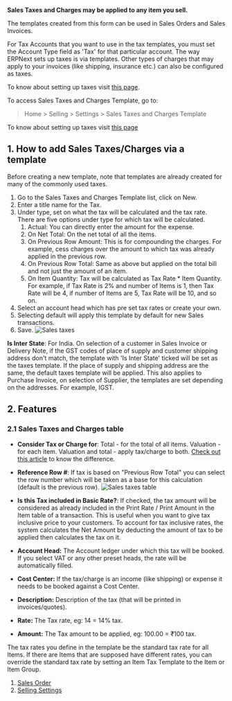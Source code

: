 **Sales Taxes and Charges may be applied to any item you sell.**

The templates created from this form can be used in Sales Orders and Sales Invoices.

For Tax Accounts that you want to use in the tax templates, you must set the Account Type field as 'Tax' for that particular account. The way ERPNext sets up taxes is via templates. Other types of charges that may apply to your invoices (like shipping, insurance etc.) can also be configured as taxes.

To know about setting up taxes visit [this page](https://docs.erpnext.com/docs/v13/user/manual/en/setting-up/setting-up-taxes).

To access Sales Taxes and Charges Template, go to:

> Home > Selling > Settings > Sales Taxes and Charges Template

To know about setting up taxes visit [this page](https://docs.erpnext.com/docs/v13/user/manual/en/setting-up/setting-up-taxes)

## 1\. How to add Sales Taxes/Charges via a template

Before creating a new template, note that templates are already created for many of the commonly used taxes.

1.  Go to the Sales Taxes and Charges Template list, click on New.
2.  Enter a title name for the Tax.
3.  Under type, set on what the tax will be calculated and the tax rate. There are five options under type for which tax will be calculated.
    1.  Actual: You can directly enter the amount for the expense.
    2.  On Net Total: On the net total of all the items.
    3.  On Previous Row Amount: This is for compounding the charges. For example, cess charges over the amount to which tax was already applied in the previous row.
    4.  On Previous Row Total: Same as above but applied on the total bill and not just the amount of an item.
    5.  On Item Quantity: Tax will be calculated as Tax Rate \* Item Quantity. For example, if Tax Rate is 2% and number of Items is 1, then Tax Rate will be 4, if number of Items are 5, Tax Rate will be 10, and so on.
4.  Select an account head which has pre set tax rates or create your own.
5.  Selecting default will apply this template by default for new Sales transactions.
6.  Save. ![Sales taxes](https://docs.erpnext.com/files/sales-taxes.png)

**Is Inter State**: For India. On selection of a customer in Sales Invoice or Delivery Note, if the GST codes of place of supply and customer shipping address don't match, the template with 'Is Inter State' ticked will be set as the taxes template. If the place of supply and shipping address are the same, the default taxes template will be applied. This also applies to Purchase Invoice, on selection of Supplier, the templates are set depending on the addresses. For example, IGST.

## 2\. Features

### 2.1 Sales Taxes and Charges table

*   **Consider Tax or Charge for**: Total - for the total of all items. Valuation - for each item. Valuation and total - apply tax/charge to both. [Check out this article](https://docs.erpnext.com/docs/v13/user/manual/en/accounts/articles/what-is-the-differences-of-total-and-valuation-in-tax-and-charges) to know the difference.
    
*   **Reference Row #**: If tax is based on "Previous Row Total" you can select the row number which will be taken as a base for this calculation (default is the previous row). ![Sales taxes table](https://docs.erpnext.com/files/sales-taxes-table.png)
    
*   **Is this Tax included in Basic Rate?**: If checked, the tax amount will be considered as already included in the Print Rate / Print Amount in the Item table of a transaction. This is useful when you want to give tax inclusive price to your customers. To account for tax inclusive rates, the system calculates the Net Amount by deducting the amount of tax to be applied then calculates the tax on it.
    
*   **Account Head:** The Account ledger under which this tax will be booked. If you select VAT or any other preset heads, the rate will be automatically filled.
*   **Cost Center:** If the tax/charge is an income (like shipping) or expense it needs to be booked against a Cost Center.
*   **Description:** Description of the tax (that will be printed in invoices/quotes).
*   **Rate:** The Tax rate, eg: 14 = 14% tax.
*   **Amount:** The Tax amount to be applied, eg: 100.00 = ₹100 tax.

The tax rates you define in the template be the standard tax rate for all Items. If there are Items that are supposed have different rates, you can override the standard tax rate by setting an Item Tax Template to the Item or Item Group.

1.  [Sales Order](https://docs.erpnext.com/docs/v13/user/manual/en/selling/sales-order)
2.  [Selling Settings](https://docs.erpnext.com/docs/v13/user/manual/en/selling/selling-settings)